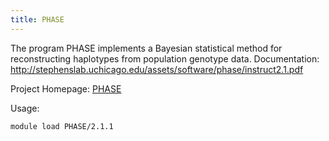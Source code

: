 ```yaml
---
title: PHASE
---
```

 The program PHASE implements a Bayesian statistical method for reconstructing haplotypes from population genotype data. Documentation: http://stephenslab.uchicago.edu/assets/software/phase/instruct2.1.pdf

Project Homepage: [PHASE](http://stephenslab.uchicago.edu/phase/download.html)

Usage:
```
module load PHASE/2.1.1
```
